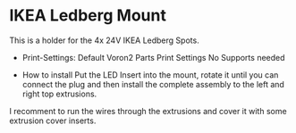 # IKEA Ledberg Mount

This is a holder for the 4x 24V IKEA Ledberg Spots.

- Print-Settings:
Default Voron2 Parts Print Settings
No Supports needed

- How to install
Put the LED Insert into the mount, rotate it until you can connect the plug and then 
install the complete assembly to the left and right top extrusions. 

I recomment to run the wires through the extrusions and cover it with some extrusion cover inserts.
